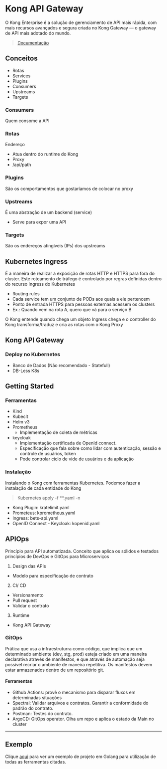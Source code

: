 # Kong API Gateway

O Kong Enterprise é a solução de gerenciamento de API mais rápida, com mais recursos avançados e segura criada no Kong Gateway — o gateway de API mais adotado do mundo.

> [Documentação](https://konghq.com/products/kong-gatewa)

## Conceitos

- Rotas
- Services
- Plugins
- Consumers
- Upstreams
- Targets

### Consumers

Quem consome a API

### Rotas

Endereço

- Atua dentro do runtime do Kong
- Proxy
- /api/path

### Plugins

São os comportamentos que gostaríamos de colocar no proxy

### Upstreams

É uma abstração de um backend (service)

- Serve para expor uma API

### Targets

São os endereços atingíveis (IPs) dos upstreams

## Kubernetes Ingress

É a maneira de realizar a exposição de rotas HTTP e HTTPS para fora do cluster. Este roteamento de tráfego é controlado por regras definidas dentro do recurso Ingress do Kubernetes

- Routing rules
- Cada service tem um conjunto de PODs aos quais a ele pertencem
- Ponto de entrada HTTPS para pessoas externas acessem os clusters
- Ex.: Quando vem na rota A, quero que vá para o serviço B

O Kong entende quando chega um objeto Ingress chega e o controller do Kong transforma/traduz e cria as rotas com o Kong Proxy

## Kong API Gateway

### Deploy no Kubernetes

- Banco de Dados (Não recomendado - Statefull)
- DB-Less K8s

## Getting Started

### Ferramentas

- Kind
- Kubeclt
- Helm v3
- Prometheus
  - Implementação de coleta de métricas
- keycloak
  - Implementação certificada de OpenId connect.
  - Especificação que fala sobre como lidar com autenticação, sessão e controle de usuários, token
  - Pode controlar ciclo de vide de usuários e da aplicação

### Instalação

Instalando o Kong com ferramentas Kubernetes. Podemos fazer a instalação de cada entidade do Kong

> Kubernetes apply -f \*\*.yaml -n <contexto>

- Kong Plugin: kratelimit.yaml
- Prometeus: kprometheus.yaml
- Ingress: bets-api.yaml
- OpenID Connect - Keycloak: kopenid.yaml

## APIOps

Princípio para API automatizada. Conceito que aplica os sólidos e testados princípios de DevOps e GitOps para Microserviços

1. Design das APIs

- Modelo para especificação de contrato

2. CI/ CD

- Versionamento
- Pull request
- Validar o contrato

3. Runtime

- Kong API Gateway

### GitOps

Prática que usa a infraestruturra como código, que implica que um determinado ambiente (dev, stg, prod) esteja criado em uma maneira declarativa através de manifestos, e que através de automação seja possível recriar o ambiente de maneira repetitiva.
Os manifestos devem estar armazenados dentro de um repositório git.

#### Ferramentas

- Github Actions: provê o mecanismo para disparar fluxos em determinadas situações
- Spectral: Validar arquivos e contratos. Garantir a conformidade do padrão do contrato.
- Postman: Testes do contrato.
- ArgoCD: GitOps operator. Olha um repo e aplica o estado da Main no cluster

---

## Exemplo

Clique [aqui](https://github.com/robertomorel/bets-app) para ver um exemplo de projeto em Golang para utilização de todas as ferramentas citadas.
